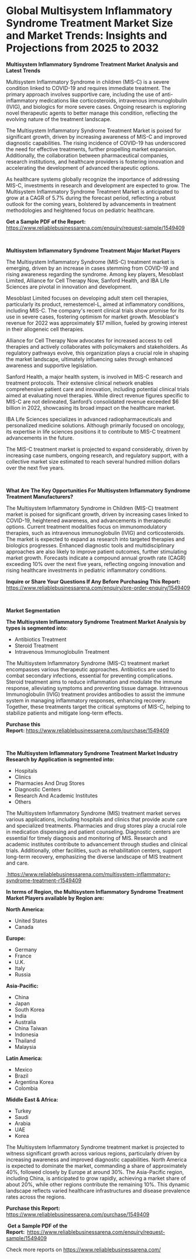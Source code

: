 <p><h1>Global Multisystem Inflammatory Syndrome Treatment Market Size and Market Trends: Insights and Projections from 2025 to 2032</h1></p><p><strong>Multisystem Inflammatory Syndrome Treatment Market Analysis and Latest Trends</strong></p>
<p><p>Multisystem Inflammatory Syndrome in children (MIS-C) is a severe condition linked to COVID-19 and requires immediate treatment. The primary approach involves supportive care, including the use of anti-inflammatory medications like corticosteroids, intravenous immunoglobulin (IVIG), and biologics for more severe cases. Ongoing research is exploring novel therapeutic agents to better manage this condition, reflecting the evolving nature of the treatment landscape.</p><p>The Multisystem Inflammatory Syndrome Treatment Market is poised for significant growth, driven by increasing awareness of MIS-C and improved diagnostic capabilities. The rising incidence of COVID-19 has underscored the need for effective treatments, further propelling market expansion. Additionally, the collaboration between pharmaceutical companies, research institutions, and healthcare providers is fostering innovation and accelerating the development of advanced therapeutic options.</p><p>As healthcare systems globally recognize the importance of addressing MIS-C, investments in research and development are expected to grow. The Multisystem Inflammatory Syndrome Treatment Market is anticipated to grow at a CAGR of 5.7% during the forecast period, reflecting a robust outlook for the coming years, bolstered by advancements in treatment methodologies and heightened focus on pediatric healthcare.</p></p>
<p><strong>Get a Sample PDF of the Report:&nbsp;</strong> <a href="https://www.reliablebusinessarena.com/enquiry/request-sample/1549409?utm_campaign=2300&utm_medium=2&utm_source=Github&utm_content=ia&utm_term=03032025&utm_id=multisystem-inflammatory-syndrome-treatment">https://www.reliablebusinessarena.com/enquiry/request-sample/1549409</a></p>
<p>&nbsp;</p>
<p><strong>Multisystem Inflammatory Syndrome Treatment Major Market Players</strong></p>
<p><p>The Multisystem Inflammatory Syndrome (MIS-C) treatment market is emerging, driven by an increase in cases stemming from COVID-19 and rising awareness regarding the syndrome. Among key players, Mesoblast Limited, Alliance for Cell Therapy Now, Sanford Health, and IBA Life Sciences are pivotal in innovation and development.</p><p>Mesoblast Limited focuses on developing adult stem cell therapies, particularly its product, remestemcel-L, aimed at inflammatory conditions, including MIS-C. The company's recent clinical trials show promise for its use in severe cases, fostering optimism for market growth. Mesoblast's revenue for 2022 was approximately $17 million, fueled by growing interest in their allogeneic cell therapies.</p><p>Alliance for Cell Therapy Now advocates for increased access to cell therapies and actively collaborates with policymakers and stakeholders. As regulatory pathways evolve, this organization plays a crucial role in shaping the market landscape, ultimately influencing sales through enhanced awareness and supportive legislation.</p><p>Sanford Health, a major health system, is involved in MIS-C research and treatment protocols. Their extensive clinical network enables comprehensive patient care and innovation, including potential clinical trials aimed at evaluating novel therapies. While direct revenue figures specific to MIS-C are not delineated, Sanford’s consolidated revenue exceeded $6 billion in 2022, showcasing its broad impact on the healthcare market.</p><p>IBA Life Sciences specializes in advanced radiopharmaceuticals and personalized medicine solutions. Although primarily focused on oncology, its expertise in life sciences positions it to contribute to MIS-C treatment advancements in the future.</p><p>The MIS-C treatment market is projected to expand considerably, driven by increasing case numbers, ongoing research, and regulatory support, with a collective market size estimated to reach several hundred million dollars over the next five years.</p></p>
<p>&nbsp;</p>
<p><strong>What Are The Key Opportunities For Multisystem Inflammatory Syndrome Treatment Manufacturers?</strong></p>
<p><p>The Multisystem Inflammatory Syndrome in Children (MIS-C) treatment market is poised for significant growth, driven by increasing cases linked to COVID-19, heightened awareness, and advancements in therapeutic options. Current treatment modalities focus on immunomodulatory therapies, such as intravenous immunoglobulin (IVIG) and corticosteroids. The market is expected to expand as research into targeted therapies and biologics progresses. Enhanced diagnostic tools and multidisciplinary approaches are also likely to improve patient outcomes, further stimulating market growth. Forecasts indicate a compound annual growth rate (CAGR) exceeding 10% over the next five years, reflecting ongoing innovation and rising healthcare investments in pediatric inflammatory conditions.</p></p>
<p><strong>Inquire or Share Your Questions If Any Before Purchasing This Report:</strong> <a href="https://www.reliablebusinessarena.com/enquiry/pre-order-enquiry/1549409?utm_campaign=2300&utm_medium=2&utm_source=Github&utm_content=ia&utm_term=03032025&utm_id=multisystem-inflammatory-syndrome-treatment">https://www.reliablebusinessarena.com/enquiry/pre-order-enquiry/1549409</a></p>
<p>&nbsp;</p>
<p><strong>Market Segmentation</strong></p>
<p><strong>The Multisystem Inflammatory Syndrome Treatment Market Analysis by types is segmented into:</strong></p>
<p><ul><li>Antibiotics Treatment</li><li>Steroid Treatment</li><li>Intravenous Immunoglobulin Treatment</li></ul></p>
<p><p>The Multisystem Inflammatory Syndrome (MIS-C) treatment market encompasses various therapeutic approaches. Antibiotics are used to combat secondary infections, essential for preventing complications. Steroid treatment aims to reduce inflammation and modulate the immune response, alleviating symptoms and preventing tissue damage. Intravenous Immunoglobulin (IVIG) treatment provides antibodies to assist the immune system in managing inflammatory responses, enhancing recovery. Together, these treatments target the critical symptoms of MIS-C, helping to stabilize patients and mitigate long-term effects.</p></p>
<p><strong>Purchase this Report:&nbsp;</strong><a href="https://www.reliablebusinessarena.com/purchase/1549409?utm_campaign=2300&utm_medium=2&utm_source=Github&utm_content=ia&utm_term=03032025&utm_id=multisystem-inflammatory-syndrome-treatment">https://www.reliablebusinessarena.com/purchase/1549409</a></p>
<p>&nbsp;</p>
<p><strong>The Multisystem Inflammatory Syndrome Treatment Market Industry Research by Application is segmented into:</strong></p>
<p><ul><li>Hospitals</li><li>Clinics</li><li>Pharmacies And Drug Stores</li><li>Diagnostic Centers</li><li>Research And Academic Institutes</li><li>Others</li></ul></p>
<p><p>The Multisystem Inflammatory Syndrome (MIS) treatment market serves various applications, including hospitals and clinics that provide acute care and specialized treatments. Pharmacies and drug stores play a crucial role in medication dispensing and patient counseling. Diagnostic centers are essential for timely diagnosis and monitoring of MIS. Research and academic institutes contribute to advancement through studies and clinical trials. Additionally, other facilities, such as rehabilitation centers, support long-term recovery, emphasizing the diverse landscape of MIS treatment and care.</p></p>
<p><a href="https://www.reliablebusinessarena.com/multisystem-inflammatory-syndrome-treatment-r1549409?utm_campaign=2300&utm_medium=2&utm_source=Github&utm_content=ia&utm_term=03032025&utm_id=multisystem-inflammatory-syndrome-treatment">&nbsp;https://www.reliablebusinessarena.com/multisystem-inflammatory-syndrome-treatment-r1549409</a></p>
<p><strong>In terms of Region, the Multisystem Inflammatory Syndrome Treatment Market Players available by Region are:</strong></p>
<p>
    <p> <strong> North America: </strong>
        <ul>
            <li>United States</li>
            <li>Canada</li>
        </ul>
        </p> 
    <p> <strong> Europe: </strong>
        <ul>
            <li>Germany</li>
            <li>France</li>
            <li>U.K.</li>
            <li>Italy</li>
            <li>Russia</li>
        </ul>
        </p> 
    <p> <strong> Asia-Pacific: </strong>
        <ul>
            <li>China</li>
            <li>Japan</li>
            <li>South Korea</li>
            <li>India</li>
            <li>Australia</li>
            <li>China Taiwan</li>
            <li>Indonesia</li>
            <li>Thailand</li>
            <li>Malaysia</li>
        </ul>
        </p> 
    <p> <strong> Latin America: </strong>
        <ul>
            <li>Mexico</li>
            <li>Brazil</li>
            <li>Argentina Korea</li>
            <li>Colombia</li>
        </ul>
        </p> 
    <p> <strong> Middle East & Africa: </strong>
        <ul>
            <li>Turkey</li>
            <li>Saudi</li>
            <li>Arabia</li>
            <li>UAE</li>
            <li>Korea</li>
        </ul>
    </p>
    </p>
<p><p>The Multisystem Inflammatory Syndrome treatment market is projected to witness significant growth across various regions, particularly driven by increasing awareness and improved diagnostic capabilities. North America is expected to dominate the market, commanding a share of approximately 40%, followed closely by Europe at around 30%. The Asia-Pacific region, including China, is anticipated to grow rapidly, achieving a market share of about 20%, while other regions contribute the remaining 10%. This dynamic landscape reflects varied healthcare infrastructures and disease prevalence rates across the regions.</p></p>
<p><strong>Purchase this Report: </strong><a href="https://www.reliablebusinessarena.com/purchase/1549409?utm_campaign=2300&utm_medium=2&utm_source=Github&utm_content=ia&utm_term=03032025&utm_id=multisystem-inflammatory-syndrome-treatment">https://www.reliablebusinessarena.com/purchase/1549409</a></p>
<p>&nbsp;<strong>Get a Sample PDF of the Report:&nbsp;&nbsp;</strong><a href="https://www.reliablebusinessarena.com/enquiry/request-sample/1549409?utm_campaign=2300&utm_medium=2&utm_source=Github&utm_content=ia&utm_term=03032025&utm_id=multisystem-inflammatory-syndrome-treatment">https://www.reliablebusinessarena.com/enquiry/request-sample/1549409</a></p>
<p><strong></strong></p>
<p>Check more reports on <a href="https://www.reliablebusinessarena.com/?utm_campaign=2300&utm_medium=2&utm_source=Github&utm_content=ia&utm_term=03032025&utm_id=multisystem-inflammatory-syndrome-treatment">https://www.reliablebusinessarena.com/</a></p>